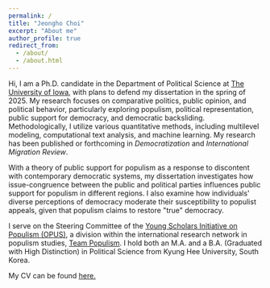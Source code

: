 ```yaml
---
permalink: /
title: "Jeongho Choi"
excerpt: "About me"
author_profile: true
redirect_from: 
  - /about/
  - /about.html
---
```


Hi, I am a Ph.D. candidate in the Department of Political Science at [The University of Iowa](https://politicalscience.uiowa.edu/), with plans to defend my dissertation in the spring of 2025. My research focuses on comparative politics, public opinion, and political behavior, particularly exploring populism, political representation, public support for democracy, and democratic backsliding. Methodologically, I utilize various quantitative methods, including multilevel modeling, computational text analysis, and machine learning. My research has been published or forthcoming in *Democratization* and *International Migration Review*.

With a theory of public support for populism as a response to discontent with contemporary democratic systems, my dissertation investigates how issue-congruence between the public and political parties influences public support for populism in different regions. I also examine how individuals' diverse perceptions of democracy moderate their susceptibility to populist appeals, given that populism claims to restore "true" democracy.

I serve on the Steering Committee of the [Young Scholars Initiative on Populism (OPUS)](https://populism.byu.edu/directory/jeongho-choi), a division within the international research network in populism studies, [Team Populism](https://populism.byu.edu/). I hold both an M.A. and a B.A. (Graduated with High Distinction) in Political Science from Kyung Hee University, South Korea.

My CV can be found [here.](https://www.dropbox.com/scl/fi/k5eu05y6cpp76zq6b5oiy/Jeongho_Choi_cv.pdf?rlkey=2867edcjow0izaa47qbzljtzk&st=b4fzhlmp&dl=0)
